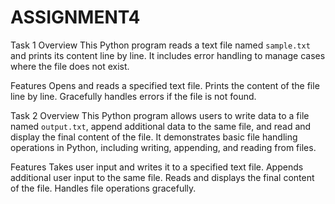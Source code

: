 # ASSIGNMENT4

Task 1
Overview
This Python program reads a text file named `sample.txt` and prints its content line by line. It includes error handling to manage cases where the file does not exist.

Features
Opens and reads a specified text file.
Prints the content of the file line by line.
Gracefully handles errors if the file is not found.

Task 2
Overview
This Python program allows users to write data to a file named `output.txt`, append additional data to the same file, and read and display the final content of the file. It demonstrates basic file handling operations in Python, including writing, appending, and reading from files.

Features
Takes user input and writes it to a specified text file.
Appends additional user input to the same file.
Reads and displays the final content of the file.
Handles file operations gracefully.
